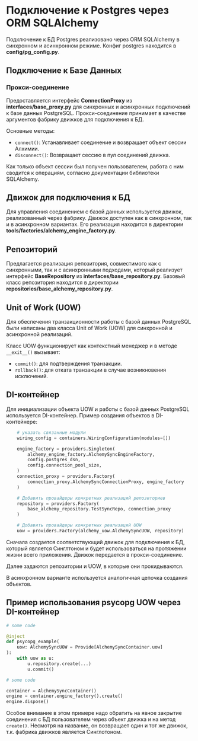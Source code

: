 # Подключение к Postgres через ORM SQLAlchemy

Подключение к БД Postgres реализовано через ORM SQLAlchemy в синхронном и асинхронном режиме.
Конфиг postgres находится в **config/pg_config.py**.

## Подключение к Базе Данных

### Прокси-соединение

Предоставляется интерфейс **ConnectionProxy** из **interfaces/base_proxy.py** для синхронных и асинхронных подключений к базе данных PostgreSQL. Прокси-соединение принимает в качестве аргументов фабрику движков для подключения к БД.

Основные методы:
- `connect()`: Устанавливает соединение и возвращает объект сессии Алхимии.
- `disconnect()`: Возвращает сессию в пул соединений движка.

Как только объект сессии был получен пользователем, работа с ним сводится к операциям, согласно документации библиотеки SQLAlchemy.

## Движок для подключения к БД

Для управления соединением с базой данных используется движок, реализованный через фабрику. Движок доступен как в синхронном, так и в асинхронном вариантах.
Его реализация находится в директории **tools/factories/alchemy_engine_factory.py**.

## Репозиторий

Предлагается реализация репозитория, совместимого как с синхронными, так и с асинхронными подходами, который реализует интерфейс **BaseRepository** из **interfaces/base_repository.py**.
Базовый класс репозитория находится в директории **repositories/base_alchemy_repository.py**.

## Unit of Work (UOW)

Для обеспечения транзакционности работы с базой данных PostgreSQL были написаны два класса Unit of Work (UOW) для синхронной и асинхронной реализаций.

Класс UOW функционирует как контекстный менеджер и в методе `__exit__()` вызывает:
- `commit()`: для подтверждения транзакции.
- `rollback()`: для отката транзакции в случае возникновения исключений.

## DI-контейнер

Для инициализации объекта UOW и работы с базой данных PostgreSQL используется DI-контейнер.
Пример создания объектов в DI-контейнере:

```python
    # указать связанные модули
    wiring_config = containers.WiringConfiguration(modules=[])

    engine_factory = providers.Singleton(
        alchemy_engine_factory.AlchemySyncEngineFactory,
        config.postgres_dsn,
        config.connection_pool_size,
    )
    connection_proxy = providers.Factory(
        connection_proxy.AlchemySyncConnectionProxy, engine_factory
    )

    # Добавить провайдеры конкретных реализаций репозиториев
    repository = providers.Factory(
        base_alchemy_repository.TestSyncRepo, connection_proxy
    )

    # Добавить провайдеры конкретных реализаций UOW
    uow = providers.Factory(alchemy_uow.AlchemySyncUOW, repository)
```

Сначала создается соответствующий движок для подключения к БД, который является Синглтоном и будет использоваться на протяжении жизни всего приложения. Движок передается в прокси-соединение.

Далее задаются репозитории и UOW, в которые они прокидываются.

В асинхронном варианте используется аналогичная цепочка создания объектов.

## Пример использования psycopg UOW через DI-контейнер


```python
# some code

@inject
def psycopg_example(
    uow: AlchemySyncUOW = Provide[AlchemySyncContainer.uow]
):
    with uow as u:
        u.repository.create(...)
        u.commit()

# some code

container = AlchemySyncContainer()
engine = container.engine_factory().create()
engine.dispose()
```

Особое внимание в этом примере надо обратить на явное закрытие соединения с БД пользователем через объект движка и на метод `create()`. Несмотря на название, он возвращает один и тот же движок, т.к. фабрика движков является Синглотоном.

